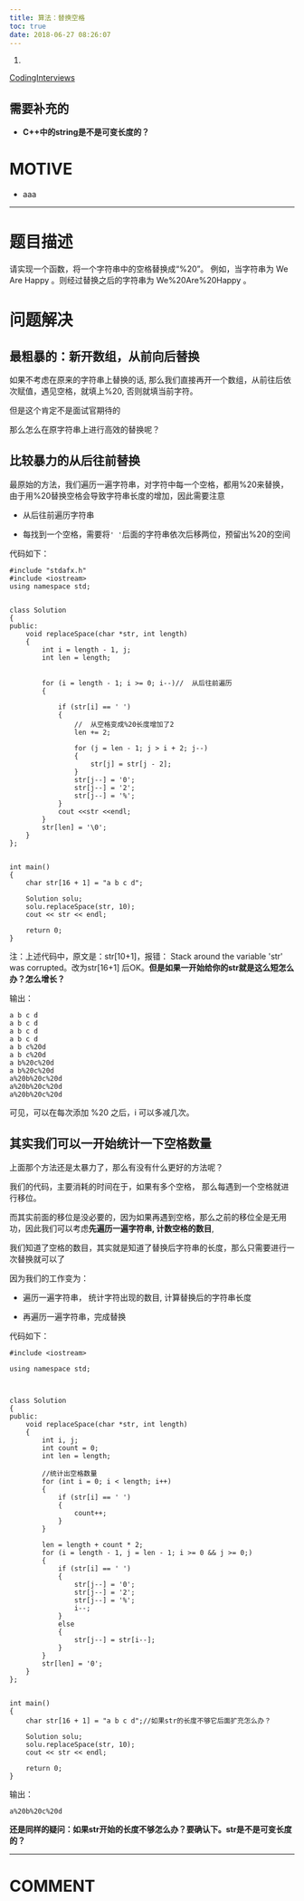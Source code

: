 ```yaml
---
title: 算法：替换空格
toc: true
date: 2018-06-27 08:26:07
---
```

 	
  1.


[CodingInterviews](https://github.com/gatieme/CodingInterviews)







## 需要补充的






  * **C++中的string是不是可变长度的？**




# MOTIVE






  * aaa





* * *





# 题目描述


请实现一个函数，将一个字符串中的空格替换成“%20”。 例如，当字符串为 We Are Happy 。则经过替换之后的字符串为 We%20Are%20Happy 。


# 问题解决




## 最粗暴的：新开数组，从前向后替换


如果不考虑在原来的字符串上替换的话, 那么我们直接再开一个数组，从前往后依次赋值，遇见空格，就填上%20, 否则就填当前字符。

但是这个肯定不是面试官期待的

那么怎么在原字符串上进行高效的替换呢？


## 比较暴力的从后往前替换


最原始的方法，我们遍历一遍字符串，对字符中每一个空格，都用%20来替换， 由于用%20替换空格会导致字符串长度的增加，因此需要注意




  * 从后往前遍历字符串


  * 每找到一个空格，需要将`' '`后面的字符串依次后移两位，预留出%20的空间


代码如下：


    #include "stdafx.h"
    #include <iostream>
    using namespace std;


    class Solution
    {
    public:
    	void replaceSpace(char *str, int length)
    	{
    		int i = length - 1, j;
    		int len = length;


    		for (i = length - 1; i >= 0; i--)//  从后往前遍历
    		{

    			if (str[i] == ' ')
    			{
    				//  从空格变成%20长度增加了2
    				len += 2;

    				for (j = len - 1; j > i + 2; j--)
    				{
    					str[j] = str[j - 2];
    				}
    				str[j--] = '0';
    				str[j--] = '2';
    				str[j--] = '%';
    			}
    			cout <<str <<endl;
    		}
    		str[len] = '\0';
    	}
    };


    int main()
    {
    	char str[16 + 1] = "a b c d";

    	Solution solu;
    	solu.replaceSpace(str, 10);
    	cout << str << endl;

    	return 0;
    }


注：上述代码中，原文是：str[10+1]，报错： Stack around the variable 'str' was corrupted。改为str[16+1] 后OK。**但是如果一开始给你的str就是这么短怎么办？怎么增长？**

输出：


    a b c d
    a b c d
    a b c d
    a b c d
    a b c%20d
    a b c%20d
    a b%20c%20d
    a b%20c%20d
    a%20b%20c%20d
    a%20b%20c%20d
    a%20b%20c%20d


可见，可以在每次添加 %20 之后，i 可以多减几次。


## 其实我们可以一开始统计一下空格数量


上面那个方法还是太暴力了，那么有没有什么更好的方法呢？

我们的代码，主要消耗的时间在于，如果有多个空格， 那么每遇到一个空格就进行移位。

而其实前面的移位是没必要的，因为如果再遇到空格，那么之前的移位全是无用功，因此我们可以考虑**先遍历一遍字符串, 计数空格的数目**,

我们知道了空格的数目，其实就是知道了替换后字符串的长度，那么只需要进行一次替换就可以了

因为我们的工作变为：




  * 遍历一遍字符串， 统计字符出现的数目, 计算替换后的字符串长度


  * 再遍历一遍字符串，完成替换


代码如下：


    #include <iostream>

    using namespace std;



    class Solution
    {
    public:
    	void replaceSpace(char *str, int length)
    	{
    		int i, j;
    		int count = 0;
    		int len = length;

    		//统计出空格数量
    		for (int i = 0; i < length; i++)
    		{
    			if (str[i] == ' ')
    			{
    				count++;
    			}
    		}

    		len = length + count * 2;
    		for (i = length - 1, j = len - 1; i >= 0 && j >= 0;)
    		{
    			if (str[i] == ' ')
    			{
    				str[j--] = '0';
    				str[j--] = '2';
    				str[j--] = '%';
    				i--;
    			}
    			else
    			{
    				str[j--] = str[i--];
    			}
    		}
    		str[len] = '0';
    	}
    };


    int main()
    {
    	char str[16 + 1] = "a b c d";//如果str的长度不够它后面扩充怎么办？

    	Solution solu;
    	solu.replaceSpace(str, 10);
    	cout << str << endl;

    	return 0;
    }


输出：


    a%20b%20c%20d


**还是同样的疑问：如果str开始的长度不够怎么办？要确认下。str是不是可变长度的？**











* * *





# COMMENT
